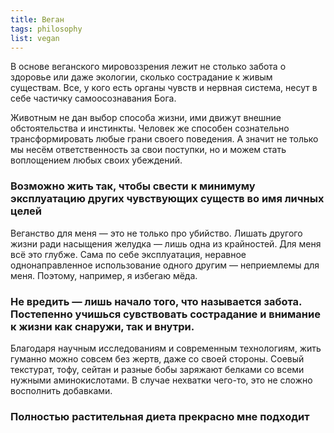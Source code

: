 ```yaml
---
title: Веган
tags: philosophy
list: vegan
---
```


В основе веганского мировоззрения лежит не столько забота о здоровье или даже экологии, сколько сострадание к живым существам. Все, у кого есть органы чувств и нервная система, несут в себе частичку самоосознавания Бога. 

Животным не дан выбор способа жизни, ими движут внешние обстоятельства и инстинкты. Человек же способен сознательно трансформировать любые грани своего поведения. А значит не только мы несём ответственность за свои поступки, но и можем стать воплощением любых своих убеждений.

### Возможно жить так, чтобы свести к минимуму эксплуатацию других чувствующих существ во имя личных целей

Веганство для меня — это не только про убийство. Лишать другого жизни ради насыщения желудка — лишь одна из крайностей. Для меня всё это глубже. Сама по себе эксплуатация, неравное однонаправленное использование одного другим — неприемлемы для меня. Поэтому, например, я избегаю мёда.

### Не вредить — лишь начало того, что называется забота. Постепенно учишься сувствовать сострадание и внимание к жизни как снаружи, так и внутри. 

Благодаря научным исследованиям и современным технологиям, жить гуманно можно совсем без жертв, даже со своей стороны. Соевый текстурат, тофу, сейтан и разные бобы заряжают белками со всеми нужными аминокислотами. В случае нехватки чего-то, это не сложно восполнить добавками. 

### Полностью растительная диета прекрасно мне подходит